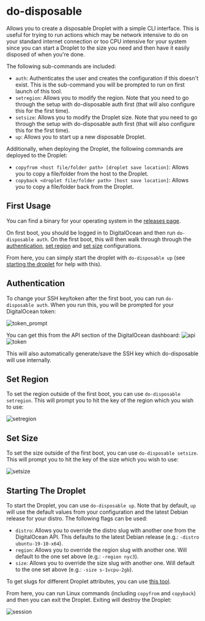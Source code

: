 # do-disposable
Allows you to create a disposable Droplet with a simple CLI interface. This is useful for trying to run actions which may be network intensive to do on your standard internet connection or too CPU intensive for your system since you can start a Droplet to the size you need and then have it easily disposed of when you're done.

The following sub-commands are included:
- `auth`: Authenticates the user and creates the configuration if this doesn't exist. This is the sub-command you will be prompted to run on first launch of this tool.
- `setregion`: Allows you to modify the region. Note that you need to go through the setup with do-disposable auth first (that will also configure this for the first time).
- `setsize`: Allows you to modify the Droplet size. Note that you need to go through the setup with do-disposable auth first (that will also configure this for the first time).
- `up`: Allows you to start up a new disposable Droplet.

Additionally, when deploying the Droplet, the following commands are deployed to the Droplet:
- `copyfrom <host file/folder path> [droplet save location]`: Allows you to copy a file/folder from the host to the Droplet.
- `copyback <droplet file/folder path> [host save location]`: Allows you to copy a file/folder back from the Droplet.

## First Usage
You can find a binary for your operating system in the [releases page](https://github.com/do-community/do-disposable/releases).

On first boot, you should be logged in to DigitalOcean and then run `do-disposable auth`. On the first boot, this will then walk through through the [authentication](#authentication), [set region](#set-region) and [set size](#set-size) configurations.

From here, you can simply start the droplet with `do-disposable up` (see [starting the droplet](#starting-the-droplet) for help with this).

## Authentication
To change your SSH key/token after the first boot, you can run `do-disposable auth`. When you run this, you will be prompted for your DigitalOcean token:

![token_prompt](https://i.imgur.com/lEnuaSL.png)

You can get this from the API section of the DigitalOcean dashboard:
![api](https://i.imgur.com/naOZtuJ.png) ![token](https://i.imgur.com/VRWmHsH.png)

This will also automatically generate/save the SSH key which do-disposable will use internally.

## Set Region
To set the region outside of the first boot, you can use `do-disposable setregion`. This will prompt you to hit the key of the region which you wish to use:

![setregion](https://i.imgur.com/5t28FT0.png)

## Set Size
To set the size outside of the first boot, you can use `do-disposable setsize`. This will prompt you to hit the key of the size which you wish to use:

![setsize](https://i.imgur.com/Ao8mXFu.png)

## Starting The Droplet
To start the Droplet, you can use `do-disposable up`. Note that by default, `up` will use the default values from your configuration and the latest Debian release for your distro. The following flags can be used:
- `distro`: Allows you to override the distro slug with another one from the DigitalOcean API. This defaults to the latest Debian release (e.g.: `-distro ubuntu-19-10-x64`).
- `region`: Allows you to override the region slug with another one. Will default to the one set above (e.g.: `-region nyc3`).
- `size`: Allows you to override the size slug with another one. Will default to the one set above (e.g.: `-size s-1vcpu-2gb`).

To get slugs for different Droplet attributes, you can use [this tool](https://slugs.do-api.dev/).

From here, you can run Linux commands (including `copyfrom` and `copyback`) and then you can exit the Droplet. Exiting will destroy the Droplet:

![session](https://i.imgur.com/UXxEv3w.png)
